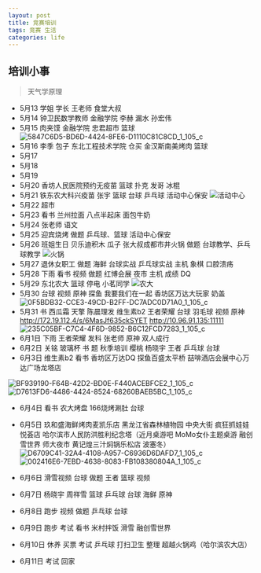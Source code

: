 ```yaml
---
layout: post
title: 竞赛培训
tags: 竞赛 生活
categories: life
---
```


## 培训小事
> 天气学原理 
* 5月13 学姐 学长 王老师 食堂大叔
* 5月14 钟卫民数学教师 金融学院 李赫 漏水 孙宏伟
* 5月15 肉夹馍 金融学院 忠君超市 篮球
![5847C6D5-BD6D-4424-8FE6-D1110C81C8CD_1_105_c](https://i.loli.net/2021/06/10/vD5gdzsBA9Ohj2S.jpg)
* 5月16 李季 包子 东北工程技术学院 仓买 金汉斯南美烤肉 篮球
* 5月17 
* 5月18
* 5月19 
* 5月20 香坊人民医院预约无疫苗  篮球 扑克 发哥 冰棍
* 5月21 铁东农大科兴疫苗 张宇 篮球 台球 乒乓球 活动中心保安
![活动中心](https://i.loli.net/2021/06/10/bJwPy8cItaHmzQl.jpg)
* 5月22 超市
* 5月23 看书 兰州拉面 八点半起床 面包牛奶
* 5月24 张老师 语文
* 5月25 迎宾烧烤 做题 乒乓球、篮球 活动中心保安
* 5月26 班姐生日 贝乐迪积木 瓜子 张大叔成都市井火锅 做题 台球教学、乒乓球教学
![火锅](https://i.loli.net/2021/06/10/z4rnQKSBh8vYCkx.jpg)
* 5月27 退休女职工 做题 海鲜 台球实战 乒乓球实战 主机 象棋 口腔溃疡
* 5月28 下雨 看书 视频 做题 红博会展 夜市 主机 成绩 DQ
* 5月29 东北农大 篮球 停电 小茗同学
![农大](https://i.loli.net/2021/06/10/vO7daFCVwtomkDU.jpg)
* 5月30 台球 视频 原神 探鱼 我要我们在一起 香坊区万达大玩家 奶盖
![0F5BDB32-CCE3-49CD-B2FF-DC7ADC0D71A0_1_105_c](https://i.loli.net/2021/06/10/MimwVnp28Tb4kYz.jpg)
* 5月31 书 西瓜霜 天擎 陈晨理发 维生素b2 王者荣耀 台球 羽毛球 视频 原神
http://172.19.112.4/s/6MasJf635ckSYET
http://10.96.91.135:11111
![235C05BF-C7C4-4F6D-9852-B6C12FCD7283_1_105_c](https://i.loli.net/2021/06/10/3X17Ghd2cUIxwpK.jpg)
* 6月1日 下雨 王者荣耀 发科 张老师 原神 双人成行
* 6月2日 关铭 玻璃杯 书 题 秋季培训 樱桃 杨晓宇 王者 乒乓球 台球 
* 6月3日 维生素b2 看书 香坊区万达DQ 探鱼百盛太平桥 喆啡酒店会展中心万达广场龙塔店

![BF939190-F64B-42D2-BD0E-F440ACEBFCE2_1_105_c](https://i.loli.net/2021/06/10/mxOqlynAPV5HQKD.jpg)
![D7613FD6-4486-4424-8524-68260BAEB5BC_1_105_c](https://i.loli.net/2021/06/10/LgP4HT3xyco7zsa.jpg)
* 6月4日 看书 农大烤盘 166烧烤涮肚 台球

* 6月5日 玖和盛海鲜烤肉麦凯乐店 黑龙江省森林植物园 中央大街 疯狂抓娃娃悦荟店 哈尔滨市人民防洪胜利纪念塔（近月桌游吧 MoMo女仆主题桌游 融创雪世界 师大夜市 黄记煌三汁焖锅乐松店 波塞冬）
![D6709C41-32A4-4108-A957-C6936D6DAFD7_1_105_c](https://i.loli.net/2021/06/10/F7B8OWGKZNXjq5s.jpg)
![002416E6-7EBD-4638-8083-FB108380804A_1_105_c](https://i.loli.net/2021/06/10/fHWl8Bb5o2wJeIZ.jpg)

* 6月6日 滑雪视频 台球 做题 王者 篮球 视频
* 6月7日 杨晓宇 周祥雪 篮球 乒乓球 台球 海鲜 原神
* 6月8日 跑步 视频 做题 乒乓球 台球
* 6月9日 跑步 考试 看书 米村拌饭 滑雪 融创雪世界
* 6月10日 休养 买票 考试 乒乓球 打扫卫生 整理 超越火锅鸡（哈尔滨农大店）
* 6月11日 考试 回家 
